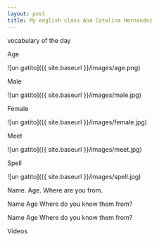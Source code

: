 ```yaml
---
layout: post
title: My english class Ana Catalina Hernandez
---
```


vocabulary of the day

Age

![un gatito]({{ site.baseurl }}/images/age.png)

Male

![un gatito]({{ site.baseurl }}/images/male.jpg)

Female

![un gatito]({{ site.baseurl }}/images/female.jpg)

Meet

![un gatito]({{ site.baseurl }}/images/meet.jpg)

Spell

![un gatito]({{ site.baseurl }}/images/spell.jpg)




Name.
Age.
Where are you from.



Name
Age
Where do you know them from?


Name
Age
Where do you know them from?



Videos






